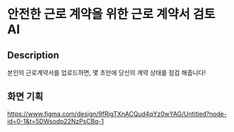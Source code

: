# 안전한 근로 계약을 위한 근로 계약서 검토 AI

## Description

본인의 근로계약서를 업로드하면, 몇 초만에 당신의 계약 상태를 점검 해줍니다!

## 화면 기획

https://www.figma.com/design/9fRigTXnACQud4qYz0wYAG/Untitled?node-id=0-1&t=5DWsodp22NzPsCBq-1

